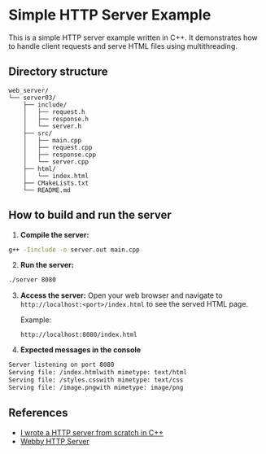 # Simple HTTP Server Example

This is a simple HTTP server example written in C++. It demonstrates how to handle client requests and serve HTML files using multithreading.

## Directory structure
```
web_server/
└── server03/
    ├── include/
    │   ├── request.h
    │   ├── response.h
    │   └── server.h
    ├── src/
    │   ├── main.cpp
    │   ├── request.cpp
    │   ├── response.cpp
    │   └── server.cpp
    ├── html/
    │   └── index.html
    ├── CMakeLists.txt
    └── README.md
```

## How to build and run the server

1. **Compile the server:**

  ```bash
  g++ -Iinclude -o server.out main.cpp
  ```

2. **Run the server:**

  ```bash
  ./server 8080
  ```
3. **Access the server:**
    Open your web browser and navigate to `http://localhost:<port>/index.html` to see the served HTML page.

    Example:
    ```
    http://localhost:8080/index.html
    ```

4. **Expected messages in the console**
  ```bash
  Server listening on port 8080
  Serving file: /index.htmlwith mimetype: text/html
  Serving file: /styles.csswith mimetype: text/css
  Serving file: /image.pngwith mimetype: image/png
  ```


## References
- [I wrote a HTTP server from scratch in C++](https://medium.com/@aryandev512/i-wrote-a-http-server-from-scratch-in-c-0a97e8252371)
- [Webby HTTP Server](https://github.com/Aryandev12/webby-http-server/tree/main)

